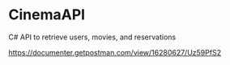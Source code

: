 # CinemaAPI
C# API to retrieve users, movies, and reservations 

https://documenter.getpostman.com/view/16280627/Uz59PfS2  
